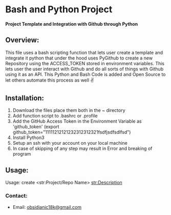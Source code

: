 # Bash and Python Project
#### Project Template and Integration with Github through Python


## Overview: 
This file uses a bash scripting function that lets user create a template and integrate it python that under the hood uses PyGithub to create a new Repository using the ACCESS_TOKEN stored in environment variables.
This lets user the user interact with Github and do all sorts of things with Github using it as an API.
This Python and Bash Code is added and Open Source to let others automate this process as well ✌

## Installation:
1. Download the files place them both in the ~ directory
2. Add function script to .bashrc or .profile
3. Add the GitHub Access Token in the Environment Variable as 'github_token' (export github_token="11111212121232312312321fsdfjsdfsdlfsd") 
4. Install Python3
5. Setup an ssh with your account on your local machine
6. In case of skipping of any step may result in Error and breaking of program

## Usage: 
Usage: create <str:Project/Repo Name> <str:Description> 

### Contact:
- Email: obsidianic18k@gmail.com
